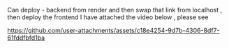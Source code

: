 Can deploy - backend from render and then swap that link from localhost , then deploy the frontend 
I have attached the video below , please see

https://github.com/user-attachments/assets/c18e4254-9d7b-4306-8df7-61fddfbfd1ba

